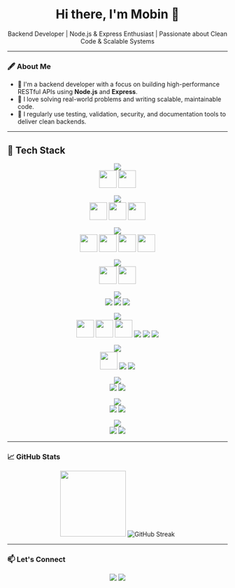 <h1 align="center">Hi there, I'm Mobin 👋</h1>

<p align="center">
  Backend Developer | Node.js & Express Enthusiast | Passionate about Clean Code & Scalable Systems
</p>

---

### 🖋 About Me

- 🚀 I'm a backend developer with a focus on building high-performance RESTful APIs using **Node.js** and **Express**.
- 🎯 I love solving real-world problems and writing scalable, maintainable code.
- 🧰 I regularly use testing, validation, security, and documentation tools to deliver clean backends.

---
## 🧠 Tech Stack
<p align="center">
  <img src="https://img.shields.io/badge/-Languages-ffffff?style=for-the-badge&logoColor=black" /><br/>
  <img src="https://cdn.jsdelivr.net/gh/devicons/devicon/icons/javascript/javascript-original.svg" width="40" />
  <img src="https://cdn.jsdelivr.net/gh/devicons/devicon/icons/typescript/typescript-original.svg" width="40" />
</p>

<p align="center">
  <img src="https://img.shields.io/badge/-Frameworks%20%26%20Runtime-ffffff?style=for-the-badge&logoColor=black" /><br/>
  <img src="https://cdn.jsdelivr.net/gh/devicons/devicon/icons/nodejs/nodejs-original.svg" width="40" />
  <img src="https://cdn.jsdelivr.net/gh/devicons/devicon/icons/express/express-original.svg" width="40" />
  <img src="https://cdn.jsdelivr.net/gh/devicons/devicon/icons/graphql/graphql-plain.svg" width="40" />
</p>

<p align="center">
  <img src="https://img.shields.io/badge/-Databases-ffffff?style=for-the-badge&logoColor=black" /><br/>
  <img src="https://cdn.jsdelivr.net/gh/devicons/devicon/icons/mongodb/mongodb-original.svg" width="40" />
  <img src="https://cdn.jsdelivr.net/gh/devicons/devicon/icons/postgresql/postgresql-original.svg" width="40" />
  <img src="https://cdn.jsdelivr.net/gh/devicons/devicon/icons/mysql/mysql-original.svg" width="40" />
  <img src="https://cdn.jsdelivr.net/gh/devicons/devicon/icons/redis/redis-original.svg" width="40" />
</p>

<p align="center">
  <img src="https://img.shields.io/badge/-ORM%20%26%20ODM-ffffff?style=for-the-badge&logoColor=black" /><br/>
  <img src="https://cdn.jsdelivr.net/gh/devicons/devicon/icons/prisma/prisma-original.svg" width="40" />
  <img src="https://cdn.jsdelivr.net/gh/devicons/devicon/icons/mongoose/mongoose-original.svg" width="40" />
</p>

<p align="center">
  <img src="https://img.shields.io/badge/-Auth%20%26%20Security-ffffff?style=for-the-badge&logoColor=black" /><br/>
  <img src="https://img.shields.io/badge/JWT-000000?style=for-the-badge&logo=jsonwebtokens&logoColor=white" />
  <img src="https://img.shields.io/badge/CORS-000000?style=for-the-badge&logo=security&logoColor=white" />
  <img src="https://img.shields.io/badge/Helmet.js-000000?style=for-the-badge&logo=helmet&logoColor=white" />
</p>

<p align="center">
  <img src="https://img.shields.io/badge/-Tools%20%26%20DevOps-ffffff?style=for-the-badge&logoColor=black" /><br/>
  <img src="https://cdn.jsdelivr.net/gh/devicons/devicon/icons/git/git-original.svg" width="40" />
  <img src="https://cdn.jsdelivr.net/gh/devicons/devicon/icons/docker/docker-original.svg" width="40" />
  <img src="https://cdn.jsdelivr.net/gh/devicons/devicon/icons/nginx/nginx-original.svg" width="40" />
  <img src="https://img.shields.io/badge/PM2-2B037A?style=for-the-badge&logo=pm2&logoColor=white" />
  <img src="https://img.shields.io/badge/Postman-FF6C37?style=for-the-badge&logo=postman&logoColor=white" />
  <img src="https://img.shields.io/badge/GitHub_Actions-2088FF?style=for-the-badge&logo=github-actions&logoColor=white" />
</p>

<p align="center">
  <img src="https://img.shields.io/badge/-Testing-ffffff?style=for-the-badge&logoColor=black" /><br/>
  <img src="https://cdn.jsdelivr.net/gh/devicons/devicon/icons/jest/jest-plain.svg" width="40" />
  <img src="https://img.shields.io/badge/Supertest-000000?style=for-the-badge&logo=supertest&logoColor=white" />
  <img src="https://img.shields.io/badge/Vitest-6E9F18?style=for-the-badge&logo=vitest&logoColor=white" />
</p>

<p align="center">
  <img src="https://img.shields.io/badge/-Monitoring%20%26%20Logging-ffffff?style=for-the-badge&logoColor=black" /><br/>
  <img src="https://img.shields.io/badge/Sentry-362D59?style=for-the-badge&logo=sentry&logoColor=white" />
  <img src="https://img.shields.io/badge/NewRelic-008C99?style=for-the-badge&logo=newrelic&logoColor=white" />
</p>

<p align="center">
  <img src="https://img.shields.io/badge/-Docs%20%26%20API%20Design-ffffff?style=for-the-badge&logoColor=black" /><br/>
  <img src="https://img.shields.io/badge/Swagger-85EA2D?style=for-the-badge&logo=swagger&logoColor=black" />
  <img src="https://img.shields.io/badge/OpenAPI-6BA539?style=for-the-badge&logo=openapiinitiative&logoColor=white" />
</p>

<p align="center">
  <img src="https://img.shields.io/badge/-Message%20Queues-ffffff?style=for-the-badge&logoColor=black" /><br/>
  <img src="https://img.shields.io/badge/RabbitMQ-FF6600?style=for-the-badge&logo=rabbitmq&logoColor=white" />
  <img src="https://img.shields.io/badge/Kafka-231F20?style=for-the-badge&logo=apachekafka&logoColor=white" />
</p>

---

### 📈 GitHub Stats

<p align="center">
  <img src="https://github-readme-stats.vercel.app/api?username=lilmobin&show_icons=true&theme=tokyonight" height="150"/>
 <img src="https://github-readme-streak-stats.herokuapp.com?user=lilmobin&theme=tokyonight" alt="GitHub Streak" />
</p>

---

### 📫 Let's Connect

<p align="center">
  <a href="mailto:mobinsd82@gmail.com"><img src="https://img.shields.io/badge/Email-D14836?style=for-the-badge&logo=gmail&logoColor=white"/></a>
  <a href="https://t.me/lilmobin"><img src="https://img.shields.io/badge/Telegram-2CA5E0?style=for-the-badge&logo=telegram&logoColor=white"/></a>
</p>
